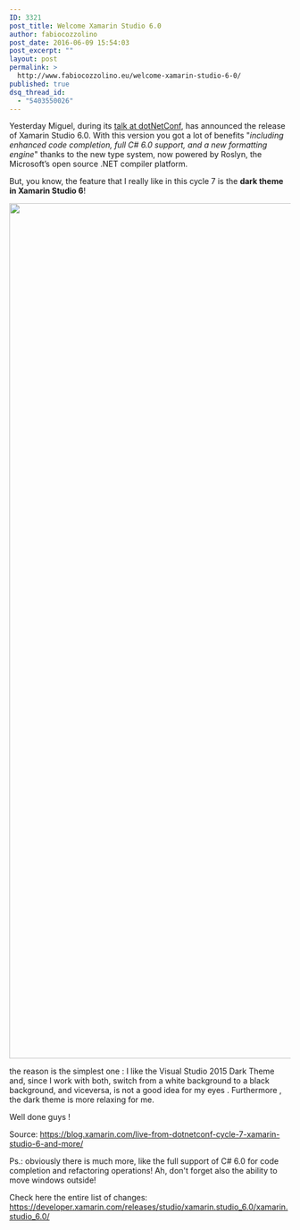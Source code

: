 ```yaml
---
ID: 3321
post_title: Welcome Xamarin Studio 6.0
author: fabiocozzolino
post_date: 2016-06-09 15:54:03
post_excerpt: ""
layout: post
permalink: >
  http://www.fabiocozzolino.eu/welcome-xamarin-studio-6-0/
published: true
dsq_thread_id:
  - "5403550026"
---
```

Yesterday Miguel, during its <a href="https://channel9.msdn.com/Events/dotnetConf/2016/NET-Conf-Day-2-Keynote-Miguel-de-Icaza">talk at dotNetConf</a>, has announced the release of Xamarin Studio 6.0. With this version you got a lot of benefits "<em>including enhanced code completion, full C# 6.0 support, and a new formatting engine</em>" thanks to the new type system, now powered by Roslyn, the Microsoft’s open source .NET compiler platform.

But, you know, the feature that I really like in this cycle 7 is the <strong>dark theme in Xamarin Studio 6</strong>!

<a href="https://blog.xamarin.com/live-from-dotnetconf-cycle-7-xamarin-studio-6-and-more/"><img class="alignnone" src="https://s3.amazonaws.com/blog.xamarin.com/wp-content/uploads/2016/06/02143433/Dark-Theme-Xamarin-Studio.png" width="2500" height="1531" /></a>

the reason is the simplest one : I like the Visual Studio 2015 Dark Theme and, since I work with both, switch from a white background to a black background, and viceversa, is not a good idea for my eyes . Furthermore , the dark theme is more relaxing for me.

Well done guys !

Source:
<a href="https://blog.xamarin.com/live-from-dotnetconf-cycle-7-xamarin-studio-6-and-more/">https://blog.xamarin.com/live-from-dotnetconf-cycle-7-xamarin-studio-6-and-more/</a>

Ps.: obviously there is much more, like the full support of C# 6.0 for code completion and refactoring operations! Ah, don't forget also the ability to move windows outside!

Check here the entire list of changes:
<a href="https://developer.xamarin.com/releases/studio/xamarin.studio_6.0/xamarin.studio_6.0/">https://developer.xamarin.com/releases/studio/xamarin.studio_6.0/xamarin.studio_6.0/</a>

&nbsp;